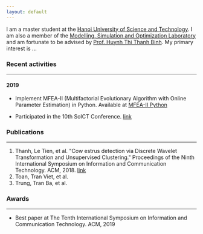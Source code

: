 ```yaml
---
layout: default
---
```


I am a master student at the [Hanoi University of Science and Technology](https://hust.edu.vn/). I am also a member of the [Modelling, Simulation and Optimization Laboratory](http://mso.soict.hust.edu.vn/) and am fortunate to be advised by [Prof. Huynh Thi Thanh Binh](https://users.soict.hust.edu.vn/binhht/). My primary interest is ...



### Recent activities
* * *
#### 2019

* Implement MFEA-II (Multifactorial Evolutionary Algorithm with Online Parameter Estimation) in Python. Available at [MFEA-II Python](https://github.com/thanhbok26b/mfea-ii) 

* Participated in the 10th SoICT Conference. [link](./posts/p1-soict-2019.html)


### Publications
* * *

1. Thanh, Le Tien, et al. "Cow estrus detection via Discrete Wavelet Transformation and Unsupervised Clustering." Proceedings of the Ninth International Symposium on Information and Communication Technology. ACM, 2018. [link](https://dl.acm.org/citation.cfm?id=3287973)
2. Toan, Tran Viet, et al.
3. Trung, Tran Ba, et al.



### Awards
* * *

* Best paper at The Tenth International Symposium on Information and Communication Technology. ACM, 2019


